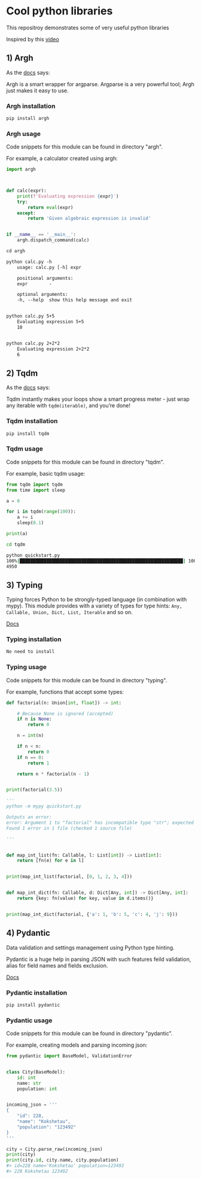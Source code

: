# Cool python libraries

This repositroy demonstrates some of very useful python libraries

Inspired by this [video](https://www.youtube.com/watch?v=eILeIEE3C8c)

## 1) Argh

As the [docs](https://argh.readthedocs.io/en/latest/) says:

Argh is a smart wrapper for argparse. Argparse is a very powerful tool; Argh just makes it easy to use.

### Argh installation

```bash
pip install argh
```

### Argh usage
Code snippets for this module can be found in directory "argh".

For example, a calculator created using argh:
```python
import argh



def calc(expr):
    print(f'Evaluating expression {expr}')
    try:
        return eval(expr)
    except:
        return 'Given algebraic expression is invalid'


if __name__ == '__main__':
    argh.dispatch_command(calc)
```
```html
cd argh

python calc.py -h
    usage: calc.py [-h] expr

    positional arguments:
    expr        -

    optional arguments:
    -h, --help  show this help message and exit


python calc.py 5+5
    Evaluating expression 5+5
    10


python calc.py 2+2*2
    Evaluating expression 2+2*2
    6
```
## 2) Tqdm

As the [docs](https://tqdm.github.io/) says:

Tqdm instantly makes your loops show a smart progress meter - just wrap any iterable with `tqdm(iterable)`, and you’re done!

### Tqdm installation

```bash
pip install tqdm
```

### Tqdm usage
Code snippets for this module can be found in directory "tqdm".

For example, basic tqdm usage:
```python
from tqdm import tqdm
from time import sleep

a = 0

for i in tqdm(range(100)):
    a += i
    sleep(0.1)

print(a)
```
```bash
cd tqdm

python quickstart.py
100%|█████████████████████████████████████████████████████████████| 100/100 [00:10<00:00,  9.86it/s] 
4950
```
## 3) Typing

Typing forces Python to be strongly-typed language (in combination with mypy).
This module provides with a variety of types for type hints: `Any, Callable, Union, Dict, List, Iterable` and so on.

[Docs](https://docs.python.org/3/library/typing.html) 

### Typing installation

```bash
No need to install
```

### Typing usage
Code snippets for this module can be found in directory "typing".

For example, functions that accept some types:
```python
def factorial(n: Union[int, float]) -> int:

    # Because None is ignored (accepted)
    if n is None:
        return 0

    n = int(n)

    if n < n:
        return 0
    if n == 0:
        return 1

    return n * factorial(n - 1)


print(factorial(3.5))

'''
python -m mypy quickstart.py

Outputs an error:
error: Argument 1 to "factorial" has incompatible type "str"; expected "int"
Found 1 error in 1 file (checked 1 source file)

'''


def map_int_list(fn: Callable, l: List[int]) -> List[int]:
    return [fn(e) for e in l]


print(map_int_list(factorial, [0, 1, 2, 3, 4]))


def map_int_dict(fn: Callable, d: Dict[Any, int]) -> Dict[Any, int]:
    return {key: fn(value) for key, value in d.items()}


print(map_int_dict(factorial, {'a': 1, 'b': 5, 'c': 4, 'j': 9}))
```

## 4) Pydantic

Data validation and settings management using Python type hinting.

Pydantic is a huge help in parsing JSON with such features feild validation, alias for field names and fields exclusion.

[Docs](https://pydantic-docs.helpmanual.io/) 

### Pydantic installation

```bash
pip install pydantic
```

### Pydantic usage
Code snippets for this module can be found in directory "pydantic".

For example, creating models and parsing incoming json:
```python
from pydantic import BaseModel, ValidationError


class City(BaseModel):
    id: int
    name: str
    population: int


incoming_json = '''
{
    "id": 228,
    "name": "Kokshetau",
    "population": "123492"
}
'''

city = City.parse_raw(incoming_json)
print(city)
print(city.id, city.name, city.population)
#> id=228 name='Kokshetau' population=123492
#> 228 Kokshetau 123492
```
